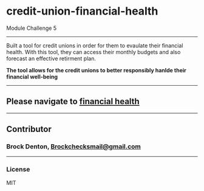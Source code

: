 # credit-union-financial-health
Module Challenge 5

---
Built a tool for credit unions in order for them to evaulate their financial health. With this tool, they can access their monthly budgets and also forecast an effective retirment plan. 

**The tool allows for the credit unions to better responsibly hanlde their financial well-being**

---
## Please navigate to [financial health](https://github.com/Brock-Denton/FinTech-Investing-Platform/blob/main/risk_return_analysis.ipynb)
---
## Contributor
### Brock Denton, Brockchecksmail@gmail.com 
---
### License 
MIT 
